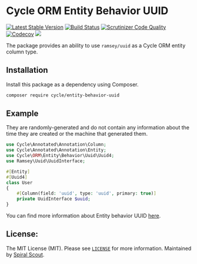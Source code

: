 # Cycle ORM Entity Behavior UUID 
[![Latest Stable Version](https://poser.pugx.org/cycle/entity-behavior-uuid/version)](https://packagist.org/packages/cycle/entity-behavior-uuid)
[![Build Status](https://github.com/cycle/entity-behavior-uuid/workflows/build/badge.svg)](https://github.com/cycle/entity-behavior-uuid/actions)
[![Scrutinizer Code Quality](https://scrutinizer-ci.com/g/cycle/entity-behavior-uuid/badges/quality-score.png?b=1.x)](https://scrutinizer-ci.com/g/cycle/entity-behavior-uuid/?branch=1.x)
[![Codecov](https://codecov.io/gh/cycle/entity-behavior-uuid/graph/badge.svg)](https://codecov.io/gh/cycle/entity-behavior)
<a href="https://discord.gg/TFeEmCs"><img src="https://img.shields.io/badge/discord-chat-magenta.svg"></a>

The package provides an ability to use `ramsey/uuid` as a Cycle ORM entity column type.

## Installation

Install this package as a dependency using Composer.

```bash
composer require cycle/entity-behavior-uuid
```

## Example

They are randomly-generated and do not contain any information about the time they are created or the machine that
generated them.

```php
use Cycle\Annotated\Annotation\Column;
use Cycle\Annotated\Annotation\Entity;
use Cycle\ORM\Entity\Behavior\Uuid\Uuid4;
use Ramsey\Uuid\UuidInterface;

#[Entity]
#[Uuid4]
class User
{
    #[Column(field: 'uuid', type: 'uuid', primary: true)]
    private UuidInterface $uuid;
}
```

You can find more information about Entity behavior UUID [here](https://cycle-orm.dev/docs/entity-behaviors-uuid).

## License:

The MIT License (MIT). Please see [`LICENSE`](./LICENSE) for more information.
Maintained by [Spiral Scout](https://spiralscout.com).
